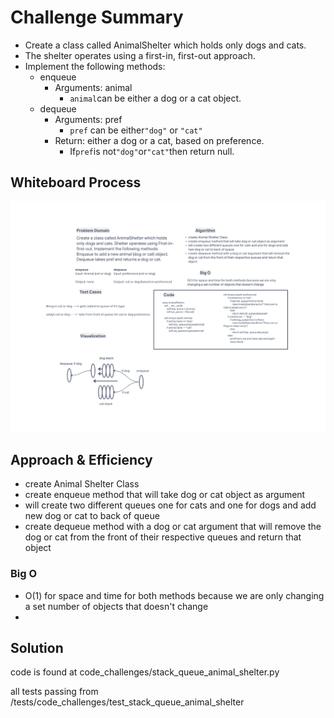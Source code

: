 # Challenge Summary
- Create a class called AnimalShelter which holds only dogs and cats.
- The shelter operates using a first-in, first-out approach.
- Implement the following methods:
    - enqueue
        - Arguments: animal
            - `animal`can be either a dog or a cat object.
    - dequeue
        - Arguments: pref
            - `pref` can be either`"dog"` or `"cat"`
        - Return: either a dog or a cat, based on preference.
            - If`pref`is not`"dog"`or`"cat"`then return null.


## Whiteboard Process
![stack_queue_animal_shelter_wb.png](stack_queue_animal_shelter_wb.png)

## Approach & Efficiency
- create Animal Shelter Class
- create enqueue method that will take dog or cat object as argument
- will create two different queues one for cats and one for dogs and add new dog or cat to back of queue
- create dequeue method with a dog or cat argument that will remove the  dog or cat from the front of their respective queues and return that object

### Big O
- O(1) for space and time for both methods because we are only changing a set number of objects that doesn't change
-
## Solution
code is found at code_challenges/stack_queue_animal_shelter.py

all tests passing from /tests/code_challenges/test_stack_queue_animal_shelter
